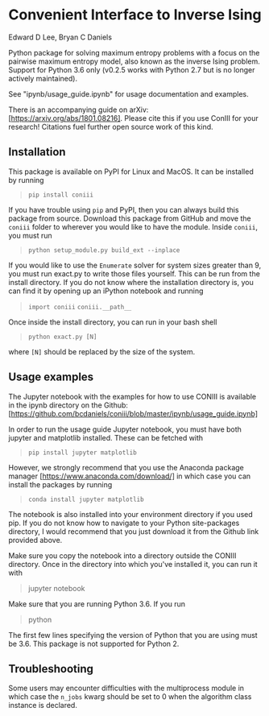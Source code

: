 # Convenient Interface to Inverse Ising
Edward D Lee, Bryan C Daniels

Python package for solving maximum entropy problems with a focus on the pairwise maximum entropy
model, also known as the inverse Ising problem. Support for Python 3.6 only (v0.2.5 works with Python
2.7 but is no longer actively maintained).

See "ipynb/usage_guide.ipynb" for usage documentation and examples.

There is an accompanying guide on arXiv: [https://arxiv.org/abs/1801.08216]. Please cite this if you
use ConIII for your research! Citations fuel further open source work of this kind.

## Installation
This package is available on PyPI for Linux and MacOS. It can be installed by running  
>`pip install coniii`

If you have trouble using `pip` and PyPI, then you can always build this package from source.  Download this
package from GitHub and move the `coniii` folder to wherever you would like to have the module.
Inside `coniii`, you must run
> `python setup_module.py build_ext --inplace`

If you would like to use the `Enumerate` solver for system sizes greater than 9, you must run
exact.py to write those files yourself. This can be run from the install directory.  If you do not
know where the installation directory is, you can find it by opening up an iPython notebook and
running
> `import coniii`  `coniii.__path__`

Once inside the install directory, you can run in your bash shell
>`python exact.py [N]` 

where `[N]` should be replaced by the size of the system.

## Usage examples
The Jupyter notebook with the examples for how to use CONIII is available in the ipynb directory on
the Github: 
[https://github.com/bcdaniels/coniii/blob/master/ipynb/usage_guide.ipynb]

In order to run the usage guide Jupyter notebook, you must have both jupyter and matplotlib
installed. These can be fetched with
>`pip install jupyter matplotlib`

However, we strongly recommend that you use the Anaconda package manager
[https://www.anaconda.com/download/] in which case you can install the packages by running
>`conda install jupyter matplotlib`

The notebook is also installed into your environment directory if you used pip. If you do not know how to
navigate to your Python site-packages directory, I would recommend that you just download it from
the Github link provided above.

Make sure you copy the notebook into a directory outside the CONIII directory. Once in the directory
into which you've installed it, you can run it with
> jupyter notebook

Make sure that you are running Python 3.6. If you run
> python

The first few lines specifying the version of Python that you are using must be 3.6. This package is
not supported for Python 2.

## Troubleshooting
Some users may encounter difficulties with the multiprocess module in which case the `n_jobs` kwarg should be set to 0 when the algorithm class instance is declared.
